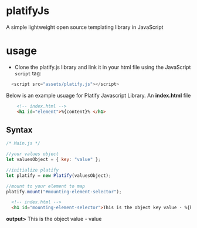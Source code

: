 # platifyJs
A simple lightweight open source templating library in JavaScript

# usage
- Clone the platify.js library and link it in your html file using the JavaScript `script` tag:
```javascript 
  <script src="assets/platify.js"></script> 
```

Below is an example usuage for Platify Javascript Library. An **index.html** file

```html
    <!-- index.html -->
    <h1 id="element">%{content}% </h1>
```

## Syntax

```javascript
/* Main.js */

//your values object
let valuesObject = { key: "value" };

//initialize platify
let platify = new Platify(valuesObject);

//mount to your element to map
platify.mount("#mounting-element-selector");
```

```html
  <!-- index.html -->
  <h1 id="mounting-element-selector">This is the object key value - %{key}%</h1>
```

**output>**
This is the object value - value

